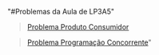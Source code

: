 "#Problemas da Aula de LP3A5" 
> [Problema Produto Consumidor](https://github.com/rafaelswt/LP3A5/blob/main/ProdutorConsumidor/src/Main.java)

> [Problema Programação Concorrente](https://github.com/rafaelswt/LP3A5/tree/main/ForkJoinQuickSort/src)"

